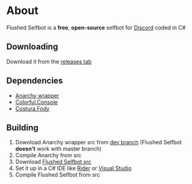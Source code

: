 # About
Flushed Selfbot is a **free**, **open-source** selfbot for [Discord](https://discord.com) coded in C#

## Downloading
Download it from the [releases tab](https://github.com/NyanCatForEver/Flushed-Selfbot/releases)

## Dependencies
* [Anarchy wrapper](https://github.com/not-ilinked/Anarchy)
* [Colorful.Console](https://github.com/tomakita/Colorful.Console)
* [Costura.Fody](https://github.com/Fody/Costura)

## Building
1. Download Anarchy wrapper src from [dev branch](https://github.com/not-ilinked/Anarchy/tree/dev) (Flushed Selfbot **doesn't** work with master branch)
2. Compile Anarchy from src
3. Download [Flushed Selfbot src](https://github.com/NyanCatForEver/FlushedSelfbot)
4. Set it up in a C# IDE like [Rider](https://www.jetbrains.com/rider) or [Visual Studio](https://visualstudio.microsoft.com)
5. Compile Flushed Selfbot from src
